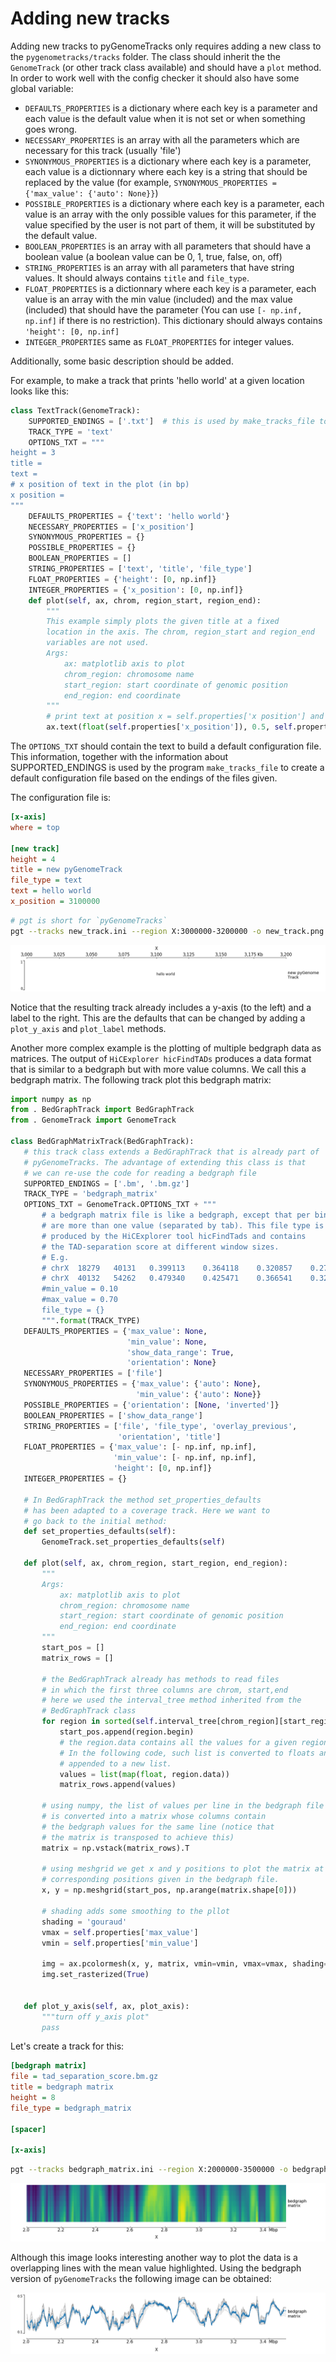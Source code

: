Adding new tracks
=================
Adding new tracks to pyGenomeTracks only requires adding a new class to the `pygenometracks/tracks` folder.
The class should inherit the the `GenomeTrack` (or other track class available) and should have a `plot` method.
In order to work well with the config checker it should also have some global variable:
- `DEFAULTS_PROPERTIES` is a dictionary where each key is a parameter and each value is the default value when it is not set or when something goes wrong.
- `NECESSARY_PROPERTIES` is an array with all the parameters which are necessary for this track (usually 'file')
- `SYNONYMOUS_PROPERTIES` is a dictionary where each key is a parameter, each value is a dictionnary where each key is a string that should be replaced by the value (for example, `SYNONYMOUS_PROPERTIES = {'max_value': {'auto': None}}`)
- `POSSIBLE_PROPERTIES` is a dictionary where each key is a parameter, each value is an array with the only possible values for this parameter, if the value specified by the user is not part of them, it will be substituted by the default value.
- `BOOLEAN_PROPERTIES` is an array with all parameters that should have a boolean value (a boolean value can be 0, 1, true, false, on, off)
- `STRING_PROPERTIES` is an array with all parameters that have string values. It should always contains `title` and `file_type`.
- `FLOAT_PROPERTIES` is a dictionnary where each key is a parameter, each value is an array with the min value (included) and the max value (included) that should have the parameter (You can use `[- np.inf, np.inf]` if there is no restriction). This dictionary should always contains `'height': [0, np.inf]`
- `INTEGER_PROPERTIES` same as `FLOAT_PROPERTIES` for integer values.

Additionally, some basic description should be added.

For example, to make a track that prints 'hello world' at a given location looks like this:

```python
class TextTrack(GenomeTrack):
    SUPPORTED_ENDINGS = ['.txt']  # this is used by make_tracks_file to guess the type of track based on file name
    TRACK_TYPE = 'text'
    OPTIONS_TXT = """
height = 3
title =
text =
# x position of text in the plot (in bp)
x position =
"""
    DEFAULTS_PROPERTIES = {'text': 'hello world'}
    NECESSARY_PROPERTIES = ['x_position']
    SYNONYMOUS_PROPERTIES = {}
    POSSIBLE_PROPERTIES = {}
    BOOLEAN_PROPERTIES = []
    STRING_PROPERTIES = ['text', 'title', 'file_type']
    FLOAT_PROPERTIES = {'height': [0, np.inf]}
    INTEGER_PROPERTIES = {'x_position': [0, np.inf]}
    def plot(self, ax, chrom, region_start, region_end):
        """
        This example simply plots the given title at a fixed
        location in the axis. The chrom, region_start and region_end
        variables are not used.
        Args:
            ax: matplotlib axis to plot
            chrom_region: chromosome name
            start_region: start coordinate of genomic position
            end_region: end coordinate
        """
        # print text at position x = self.properties['x position'] and y = 0.5 (center of the plot)
        ax.text(float(self.properties['x_position']), 0.5, self.properties['text'])

```

The `OPTIONS_TXT` should contain the text to build a default configuration file.
This information, together with the information about SUPPORTED_ENDINGS is used
by the program `make_tracks_file` to create a default configuration file
based on the endings of the files given.

The configuration file is:

```INI
[x-axis]
where = top

[new track]
height = 4
title = new pyGenomeTrack
file_type = text
text = hello world
x_position = 3100000
```

```bash
# pgt is short for `pyGenomeTracks`
pgt --tracks new_track.ini --region X:3000000-3200000 -o new_track.png
```

![pyGenomeTracks example](./examples/new_track.png)

Notice that the resulting track already includes a y-axis (to the left) and
a label to the right. This are the defaults that can be changed by
adding a `plot_y_axis` and `plot_label` methods.

Another more complex example is the plotting of multiple bedgraph data as matrices. The output of `HiCExplorer hicFindTADs` produces a data format that
is similar to a bedgraph but with more value columns. We call this a bedgraph matrix. The following track plot this bedgraph matrix:

 ```python
import numpy as np
from . BedGraphTrack import BedGraphTrack
from . GenomeTrack import GenomeTrack

class BedGraphMatrixTrack(BedGraphTrack):
    # this track class extends a BedGraphTrack that is already part of
    # pyGenomeTracks. The advantage of extending this class is that
    # we can re-use the code for reading a bedgraph file
    SUPPORTED_ENDINGS = ['.bm', '.bm.gz']
    TRACK_TYPE = 'bedgraph_matrix'
    OPTIONS_TXT = GenomeTrack.OPTIONS_TXT + """
        # a bedgraph matrix file is like a bedgraph, except that per bin there
        # are more than one value (separated by tab). This file type is
        # produced by the HiCExplorer tool hicFindTads and contains
        # the TAD-separation score at different window sizes.
        # E.g.
        # chrX	18279	40131	0.399113	0.364118	0.320857	0.274307
        # chrX	40132	54262	0.479340	0.425471	0.366541	0.324736
        #min_value = 0.10
        #max_value = 0.70
        file_type = {}
        """.format(TRACK_TYPE)
    DEFAULTS_PROPERTIES = {'max_value': None,
                           'min_value': None,
                           'show_data_range': True,
                           'orientation': None}
    NECESSARY_PROPERTIES = ['file']
    SYNONYMOUS_PROPERTIES = {'max_value': {'auto': None},
                             'min_value': {'auto': None}}
    POSSIBLE_PROPERTIES = {'orientation': [None, 'inverted']}
    BOOLEAN_PROPERTIES = ['show_data_range']
    STRING_PROPERTIES = ['file', 'file_type', 'overlay_previous',
                         'orientation', 'title']
    FLOAT_PROPERTIES = {'max_value': [- np.inf, np.inf],
                        'min_value': [- np.inf, np.inf],
                        'height': [0, np.inf]}
    INTEGER_PROPERTIES = {}

    # In BedGraphTrack the method set_properties_defaults
    # has been adapted to a coverage track. Here we want to
    # go back to the initial method:
    def set_properties_defaults(self):
        GenomeTrack.set_properties_defaults(self)

    def plot(self, ax, chrom_region, start_region, end_region):
        """
        Args:
            ax: matplotlib axis to plot
            chrom_region: chromosome name
            start_region: start coordinate of genomic position
            end_region: end coordinate
        """
        start_pos = []
        matrix_rows = []
        
        # the BedGraphTrack already has methods to read files
        # in which the first three columns are chrom, start,end
        # here we used the interval_tree method inherited from the
        # BedGraphTrack class
        for region in sorted(self.interval_tree[chrom_region][start_region - 10000:end_region + 10000]):
            start_pos.append(region.begin)
            # the region.data contains all the values for a given region
            # In the following code, such list is converted to floats and
            # appended to a new list.
            values = list(map(float, region.data))
            matrix_rows.append(values)

        # using numpy, the list of values per line in the bedgraph file
        # is converted into a matrix whose columns contain
        # the bedgraph values for the same line (notice that
        # the matrix is transposed to achieve this)
        matrix = np.vstack(matrix_rows).T

        # using meshgrid we get x and y positions to plot the matrix at
        # corresponding positions given in the bedgraph file.
        x, y = np.meshgrid(start_pos, np.arange(matrix.shape[0]))

        # shading adds some smoothing to the pllot
        shading = 'gouraud'
        vmax = self.properties['max_value']
        vmin = self.properties['min_value']

        img = ax.pcolormesh(x, y, matrix, vmin=vmin, vmax=vmax, shading=shading)
        img.set_rasterized(True)


    def plot_y_axis(self, ax, plot_axis):
        """turn off y_axis plot"
        pass
 ```


Let's create a track for this:

```INI
[bedgraph matrix]
file = tad_separation_score.bm.gz
title = bedgraph matrix
height = 8
file_type = bedgraph_matrix

[spacer]

[x-axis]
```

```bash
pgt --tracks bedgraph_matrix.ini --region X:2000000-3500000 -o bedgraph_matrix.png
```

![pyGenomeTracks example](./examples/bedgraph_matrix.png)

Although this image looks interesting another way to plot
the data is a overlapping lines with the mean value highlighted.
Using the bedgraph version of `pyGenomeTracks` the following image
can be obtained:

![pyGenomeTracks example](./examples/bedgraph_matrix_lines.png)

